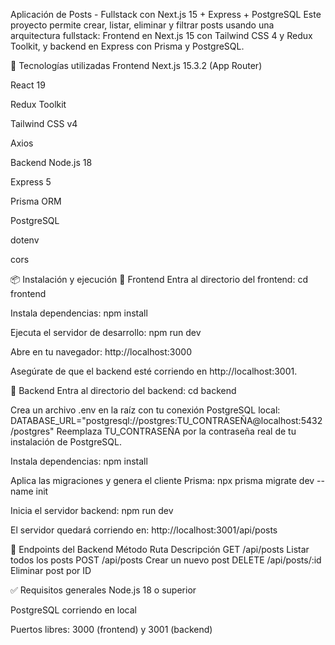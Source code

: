 Aplicación de Posts - Fullstack con Next.js 15 + Express + PostgreSQL
Este proyecto permite crear, listar, eliminar y filtrar posts usando una arquitectura fullstack:
Frontend en Next.js 15 con Tailwind CSS 4 y Redux Toolkit, y backend en Express con Prisma y PostgreSQL.

🧰 Tecnologías utilizadas
Frontend
Next.js 15.3.2 (App Router)

React 19

Redux Toolkit

Tailwind CSS v4

Axios

Backend
Node.js 18

Express 5

Prisma ORM

PostgreSQL

dotenv

cors

📦 Instalación y ejecución
🔹 Frontend
Entra al directorio del frontend:
cd frontend

Instala dependencias:
npm install

Ejecuta el servidor de desarrollo:
npm run dev

Abre en tu navegador:
http://localhost:3000

Asegúrate de que el backend esté corriendo en http://localhost:3001.

🔹 Backend
Entra al directorio del backend:
cd backend

Crea un archivo .env en la raíz con tu conexión PostgreSQL local:
DATABASE_URL="postgresql://postgres:TU_CONTRASEÑA@localhost:5432/postgres"
Reemplaza TU_CONTRASEÑA por la contraseña real de tu instalación de PostgreSQL.

Instala dependencias:
npm install

Aplica las migraciones y genera el cliente Prisma:
npx prisma migrate dev --name init

Inicia el servidor backend:
npm run dev

El servidor quedará corriendo en:
http://localhost:3001/api/posts

🧪 Endpoints del Backend
Método	Ruta	Descripción
GET	/api/posts	Listar todos los posts
POST	/api/posts	Crear un nuevo post
DELETE	/api/posts/:id	Eliminar post por ID

✅ Requisitos generales
Node.js 18 o superior

PostgreSQL corriendo en local

Puertos libres: 3000 (frontend) y 3001 (backend)